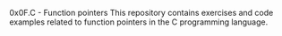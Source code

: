 0x0F.C - Function pointers
This repository contains exercises and code examples related to function pointers in the C programming language.
